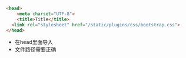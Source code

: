 ```html
<head>  
    <meta charset="UTF-8">  
    <title>Title</title>  
  <link rel="stylesheet" href="/static/plugins/css/bootstrap.css">  
</head>
```
- 在head里面导入
- 文件路径需要正确
